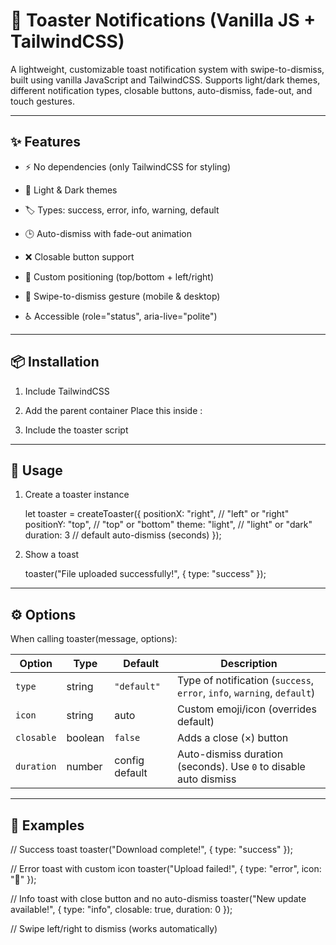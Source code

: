 # 🔔 Toaster Notifications (Vanilla JS + TailwindCSS)
A lightweight, customizable toast notification system with swipe-to-dismiss, built using vanilla JavaScript and TailwindCSS.
Supports light/dark themes, different notification types, closable buttons, auto-dismiss, fade-out, and touch gestures.

---

## ✨ Features

- ⚡ No dependencies (only TailwindCSS for styling)

- 🎨 Light & Dark themes

- 🏷️ Types: success, error, info, warning, default

- 🕒 Auto-dismiss with fade-out animation

- ❌ Closable button support

- 📍 Custom positioning (top/bottom + left/right)

- 📱 Swipe-to-dismiss gesture (mobile & desktop)

- ♿ Accessible (role="status", aria-live="polite")

 ---

## 📦 Installation
1. Include TailwindCSS
  
   <script src="https://cdn.tailwindcss.com"></script>
   
4. Add the parent container
Place this inside <body>:

<div class="fixed parent p-10 flex flex-col gap-4"></div>

3. Include the toaster script
   
   <script src="script.js"></script>

---

## 🚀 Usage
1. Create a toaster instance
   
   let toaster = createToaster({
  positionX: "right",   // "left" or "right"
  positionY: "top",     // "top" or "bottom"
  theme: "light",       // "light" or "dark"
  duration: 3           // default auto-dismiss (seconds)
});

2. Show a toast
   
   toaster("File uploaded successfully!", { type: "success" });

---

## ⚙️ Options

When calling toaster(message, options):

| Option     | Type    | Default        | Description                                                             |
| ---------- | ------- | -------------- | ----------------------------------------------------------------------- |
| `type`     | string  | `"default"`    | Type of notification (`success`, `error`, `info`, `warning`, `default`) |
| `icon`     | string  | auto           | Custom emoji/icon (overrides default)                                   |
| `closable` | boolean | `false`        | Adds a close (×) button                                                 |
| `duration` | number  | config default | Auto-dismiss duration (seconds). Use `0` to disable auto dismiss        |

---

## 🎨 Examples

// Success toast
toaster("Download complete!", { type: "success" });

// Error toast with custom icon
toaster("Upload failed!", { type: "error", icon: "🚫" });

// Info toast with close button and no auto-dismiss
toaster("New update available!", { type: "info", closable: true, duration: 0 });

// Swipe left/right to dismiss (works automatically)
